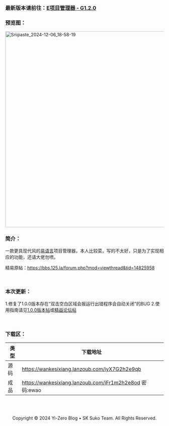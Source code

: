 ### 最新版本请前往：[E项目管理器 - G1.2.0](https://yizero.top/index.php/2025/01/04/e%e9%a1%b9%e7%9b%ae%e7%ae%a1%e7%90%86%e5%99%a8-g1-2-0/)

### 预览图：
<img width="622" alt="Snipaste_2024-12-06_18-58-19" src="https://github.com/user-attachments/assets/2319daf6-2d81-4eca-aa6e-ef09572a52f2">

### 简介：
一款更具现代风的[易语言](http://bbs.125.la/)项目管理器，本人比较菜，写的不太好，只是为了实现相应的功能，还请大佬勿喷。

精易原帖：https://bbs.125.la/forum.php?mod=viewthread&tid=14825958


<br>

### 本次更新：
1.修复了1.0.0版本存在“双击空白区域会报运行出错程序会自动关闭”的BUG
2.使用指南请见[1.0.0版本帖](https://yi-zero.github.io/post/E-xiang-mu-guan-li-qi-%20-%20Release_1.0.0.html)或[精益论坛帖](https://bbs.125.la/forum.php?mod=viewthread&tid=14825958)

<br>


### 下载区：


| 类型      | 下载地址 |
| ----------- | ----------- |
| 源码      | https://wankesixiang.lanzoub.com/iyX7G2h2e9qb    |
| 成品  | https://wankesixiang.lanzoub.com/iFr1m2h2e8od  密码:ewao       |

<br>
<br>

<p align="center">Copyright © 2024 Yi-Zero Blog • SK Suko Team. All Rights Reserved.</p>
